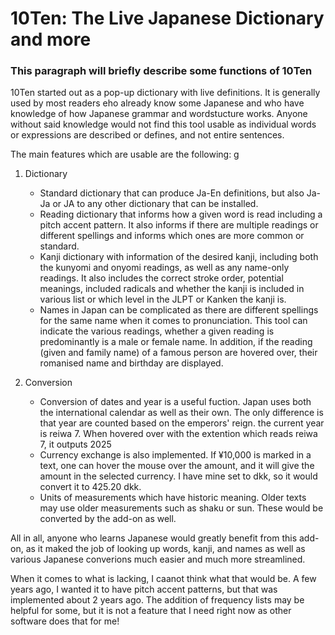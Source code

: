 # 10Ten: The Live Japanese Dictionary and more

### This paragraph will briefly describe some functions of 10Ten

10Ten started out as a pop-up dictionary with live definitions. It is generally used by most readers eho already know some Japanese and who have knowledge of how Japanese grammar and wordstucture works. Anyone without said knowledge would not find this tool usable as individual words or expressions are described or defines, and not entire sentences.

The main features which are usable are the following:
g
1.	Dictionary
	- Standard dictionary that can produce Ja-En definitions, but also Ja-Ja or JA to any other dictionary that can be installed.
	- Reading dictionary that informs how a given word is read including a pitch accent pattern. It also informs if there are multiple readings or different spellings and informs which ones are more common or standard.
	- Kanji dictionary with information of the desired kanji, including both the kunyomi and onyomi readings, as well as any name-only readings. It also includes the correct stroke order, potential meanings, included radicals and whether the kanji is included in various list or which level in the JLPT or Kanken the kanji is.
	- Names in Japan can be complicated as there are different spellings for the same name when it comes to pronunciation. This tool can indicate the various readings, whether a given reading is predominantly is a male or female name. In addition, if the reading (given and family name) of a famous person are hovered over, their romanised name and birthday are displayed.

2.	Conversion
	- Conversion of dates and year is a useful fuction. Japan uses both the international calendar as well as their own. The only difference is that year are counted based on the emperors' reign. the current year is reiwa 7. When hovered over with the extention which reads reiwa 7, it outputs 2025
	- Currency exchange is also implemented. If ¥10,000 is marked in a text, one can hover the mouse over the amount, and it will give the amount in the selected currency. I have mine set to dkk, so it would convert it to 425.20 dkk.
	- Units of measurements which have historic meaning. Older texts may use older measurements such as shaku or sun. These would be converted by the add-on as well.

All in all, anyone who learns Japanese would greatly benefit from this add-on, as it maked the job of looking up words, kanji, and names as well as various Japanese converions much easier and much more streamlined.

When it comes to what is lacking, I caanot think what that would be. A few years ago, I wanted it to have pitch accent patterns, but that was implemented about 2 years ago. The addition of frequency lists may be helpful for some, but it is not a feature that I need right now as other software does that for me!